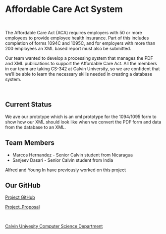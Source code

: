 <html>
<body>
<h1>Affordable Care Act System</h1>
  <br>
<p>The Affordable Care Act (ACA) requires employers with 50 or more employees to provide employee health insurance. Part of this includes completion of forms 1094C and 1095C, and for employers with more than 200 employees an XML based report must also be submitted.</p>
  <p>Our team wanted to develop a processing system that manages the PDF and XML publications to support the Affordable Care Act. All the members in our team are taking CS-342 at Calvin University, so we are confident that we’ll be able to learn the necessary skills needed in creating a database system. </p>
  <br>
  <h2>Current Status</h2> 
  <p>We ave our prototype which is an xml prototype for the 1094/1095 form to show how our XML should look like when we convert the PDF form and data from the database to an XML.</p>
<h2>Team Members</h2> 
  <ul>
  <li>Marcos Hernandez - Senior Calvin student from Nicaragua</li>
  <li>Sanjeev Dasari - Senior Calvin student from India</li>
  </ul> 
  <p>Alfred and Young In have previously worked on this project</p>
  <h2>Our GitHub</h2>
  <p><a href="https://github.com/cs-396-aca-project">Project GitHub</a></p>
  <p><a href="https://docs.google.com/document/d/1KqeGyMWgwET9CFBTbGb6jeKMEkOPgPhx-byzVdGN9tA/edit?usp=sharing">Project_Proposal</a></p>
  <br>
  <p><a href="https://computing.calvin.edu/">Calvin Univesity Computer Science Department</a></p>
</body>
</html>
